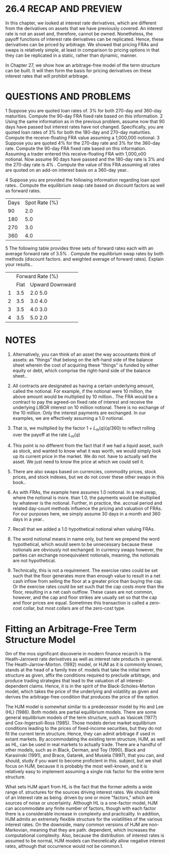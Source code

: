 # 26.4 RECAP AND PREVIEW

In this chapter, we looked at interest rate derivatives, which are different from the derivatives on assets that we have previously covered. An interest rate is not an asset and, therefore, cannot be owned. Nonetheless, the payoff functions of interest rate derivatives can be replicated. Hence, these derivatives can be priced by arbitrage. We showed that pricing FRAs and swaps is relatively simple, at least in comparison to pricing options in that they can be replicated in a static, rather than dynamic, manner.

In Chapter 27, we show how an arbitrage-free model of the term structure can be built. It will then form the basis for pricing derivatives on these interest rates that will prohibit arbitrage.

# QUESTIONS AND PROBLEMS

1  Suppose you are quoted loan rates of. $3\%$ for both 270-day and 360-day maturities. Compute the 90-day FRA fixed rate based on this information.
2 Using the same information as in the previous problem, assume now that 90 days have passed but interest rates have not changed. Specifically, you are quoted loan rates of $3\%$ for both the 180-day and 270-day maturities. Compute the receive-floating FRA value assuming a 1,000,000 notional.
3 Suppose you are quoted $4\%$ for the 270-day rate and $3\%$ for the 360-day rate. Compute the 90-day FRA fixed rate based on this information. Assuming a trader entered this receive-floating FRA with 1,000,o00 notional. Now assume 90 days have passed and the 180-day rate is $3\%$ and the 270-day rate is $4\%$ . Compute the value of this FRA assuming all rates are quoted on an add-on interest basis on a 360-day year..

4 Suppose you are provided the following information regarding loan spot rates.. Compute the equilibrium swap rate based on discount factors as well as forward rates.

<html><body><table><tr><td>Days</td><td>Spot Rate (%)</td></tr><tr><td>90</td><td>2.0</td></tr><tr><td>180</td><td>5.0</td></tr><tr><td>270</td><td>3.0</td></tr><tr><td>360</td><td>4.0</td></tr></table></body></html>

5 The following table provides three sets of forward rates each with an average forward rate of $3.5\%$ . Compute the equilibrium swap rates by both methods (discount factors. and weighted average of forward rates). Explain your results..

<html><body><table><tr><td rowspan="2"></td><td colspan="2">Forward Rate (%)</td></tr><tr><td>Flat</td><td>Upward Downward</td></tr><tr><td>1</td><td>3.5</td><td>2.0 5.0</td></tr><tr><td>2</td><td>3.5</td><td>3.0 4.0</td></tr><tr><td>3</td><td>3.5</td><td>4.0 3.0</td></tr><tr><td>4</td><td>3.5</td><td>5.0 2.0</td></tr></table></body></html>

# NOTES

1. Alternatively, you can think of an asset the way accountants think of assets: as "things" that belong on the left-hand side of the balance sheet wherein the cost of acquiring these "things" is funded by either equity or debt, which comprise the right-hand side of the balance sheet..

2. All contracts are designated as having a certain underlying amount, called the notional. For example, if the notional were 10 million, the above amount would be multiplied by 10 million.. The FRA would be a contract to pay the agreed-on fixed rate of interest and receive the underlying LIBOR interest on 10 million notional. There is no exchange of the 10 million. Only the interest payments are exchanged. In our examples, we are effectively assuming a 1.0 notional.
3. That is, we multiplied by the factor $1+L_{m}(q)(q/360)$ to reflect rolling over the payoff at the rate $L_{m}(q)$
4. This point is no different from the fact that if we had a liquid asset, such as stock, and wanted to know what it was worth, we would simply look up its current price in the market. We do not. have to actually sell the asset. We just need to know the price at which we could sell it.
5. There are also swaps based on currencies, commodity prices, stock prices, and stock indexes, but we do not cover these other swaps in this book..
6. As with FRAs, the example here assumes 1.0 notional. In a real swap, where the notional is more. than 1.0, the payments would be multiplied by whatever is the notional. Further, in practice, the. accrual period and related day-count methods influence the pricing and valuation of FRAs. For our purposes here, we simply assume 30 days in a month and 360 days in a year..

7. Recall that we added a 1.0 hypothetical notional when valuing FRAs.

8. The word notional means in name only, but here we prepend the word hypothetical, which would seem to be unnecessary because these notionals are obviously not exchanged. In currency swaps however, the parties can exchange nonequivalent notionals, meaning, the notionals are not hypothetical.
9. Technically, this is not a requirement. The exercise rates could be set such that the floor generates more than enough value to result in a net cash inflow from selling the floor at a greater price than buying the cap. Or the exercise rates could be set such that the cap costs more than the floor, resulting in a net cash outflow. These cases are not common, however, and the cap and floor strikes are usually set so that the cap and floor prices are equal. Sometimes this transaction is called a zero-cost collar, but most collars are of the zero-cost type.

# Fitting an Arbitrage-Free Term Structure Model

0m of the mos significant discoverie in modern finance recarch is the Heath-Jarrowst rate derivatives as well as interest rate products in general. The Heath-Jarrow-Morton. (1992) model, or HJM as it is commonly known, stands at the head of a family tree of. models that take the initial term structure as given, affix the conditions required to preclude arbitrage, and produce trading strategies that lead to the valuation of all interest-dependent claims. Hence, it is in the spirit of the Black-Scholes-Merton model, which takes the price of the underlying and volatility as given and derives the arbitrage-free condition that produces the price of the option.

The HJM model is somewhat similar to a predecessor model by Ho and Lee (HL) (1986). Both models are partial equilibrium models. There are some general equilibrium models of the term structure, such as Vasicek (1977) and Cox-Ingersoll-Ross (1985). Those models derive market equilibrium conditions leading to the prices of fixed-income securities, but they do not fit the current term structure. Hence, they can admit arbitrage if used in extant markets. By accommodating the existing term structure, HJM, as well as HL, can be used in real markets to actually trade. There are a handful of other models, such as in Black, Derman, and Toy (1990), Black and Karasinski (1991), and Brace, Gatarek, and Musiela (1997), that you can, and should, study if you want to become proficient in this. subject, but we shall focus on HJM, because it is probably the most well-known, and it is relatively easy to implement assuming a single risk factor for the entire term structure.

What sets HJM apart from HL is the fact that the former admits a wide range of. structures for the sources driving interest rates. We should think of an interest rate as being. driven by one or more "factors," which are sources of noise or uncertainty. Although HL is a one-factor model, HJM can accommodate any finite number of factors, though with each factor there is a considerable increase in complexity and practicality. In addition, HJM admits an extremely flexible structure for the volatilities of the various interest rates. On the downside, many common versions of HJM are non-Markovian, meaning that they are path. dependent, which increases the computational complexity. Also, because the distribution. of interest rates is assumed to be normal, HJM models can theoretically allow negative interest rates, although that occurrence would not be common.1.
